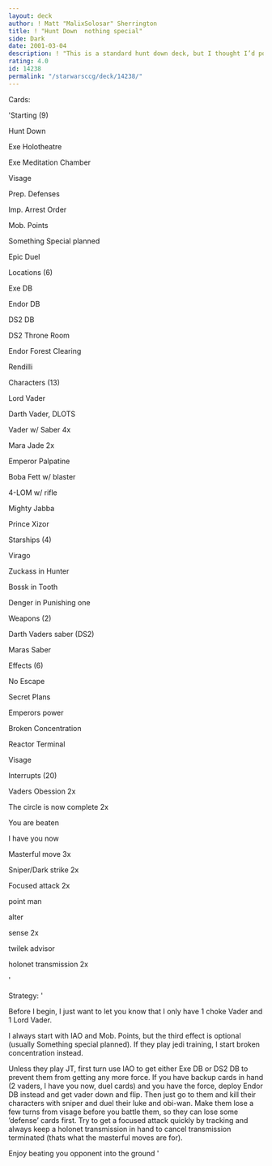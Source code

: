 ```yaml
---
layout: deck
author: ! Matt "MalixSolosar" Sherrington
title: ! "Hunt Down  nothing special"
side: Dark
date: 2001-03-04
description: ! "This is a standard hunt down deck, but I thought I’d post it because it went 2 and 0 in my last tourney, allowing me to place first."
rating: 4.0
id: 14238
permalink: "/starwarsccg/deck/14238/"
---
```

Cards: 

'Starting (9)

Hunt Down

Exe Holotheatre

Exe Meditation Chamber

Visage

Prep. Defenses

Imp. Arrest Order

Mob. Points

Something Special planned

Epic Duel


Locations (6)

Exe DB

Endor DB

DS2 DB

DS2 Throne Room

Endor Forest Clearing

Rendilli


Characters (13)

Lord Vader

Darth Vader, DLOTS

Vader w/ Saber     4x

Mara Jade          2x

Emperor Palpatine

Boba Fett w/ blaster

4-LOM w/ rifle

Mighty Jabba

Prince Xizor


Starships (4)

Virago

Zuckass in Hunter

Bossk in Tooth

Denger in Punishing one


Weapons (2)

Darth Vaders saber (DS2)

Maras Saber


Effects (6)

No Escape

Secret Plans

Emperors power

Broken Concentration

Reactor Terminal

Visage


Interrupts (20)

Vaders Obession      2x

The circle is now complete   2x

You are beaten

I have you now

Masterful move       3x

Sniper/Dark strike   2x

Focused attack       2x

point man

alter

sense        2x

twilek advisor

holonet transmission     2x

'

Strategy: '

Before I begin, I just want to let you know that I only have 1 choke Vader and 1 Lord Vader.


I always start with IAO and Mob. Points, but the third effect is optional (usually Something special planned).  If they play jedi training, I start broken concentration instead.


Unless they play JT, first turn use IAO to get either Exe DB or DS2 DB to prevent them from getting any more force.  If you have backup cards in hand (2 vaders, I have you now, duel cards) and you have the force, deploy Endor DB instead and get vader down and flip.  Then just go to them and kill their characters with sniper and duel their luke and obi-wan.  Make them lose a few turns from visage before you battle them, so they can lose some ’defense’ cards first.  Try to get a focused attack quickly by tracking and always keep a holonet transmission in hand to cancel transmission terminated (thats what the masterful moves are for).


Enjoy beating you opponent into the ground '
